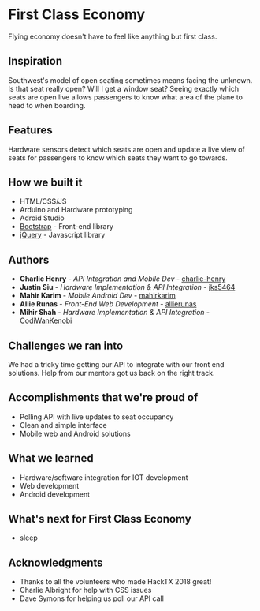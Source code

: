 # First Class Economy

Flying economy doesn't have to feel like anything but first class.

## Inspiration
Southwest's model of open seating sometimes means facing the unknown. Is that seat really open? Will I get a window seat? Seeing exactly which seats are open live allows passengers to know what area of the plane to head to when boarding. 

## Features
Hardware sensors detect which seats are open and update a live view of seats for passengers to know which seats they want to go towards. 

## How we built it
* HTML/CSS/JS 
* Arduino and Hardware prototyping
* Adroid Studio
* [Bootstrap](https://getbootstrap.com/) - Front-end library
* [jQuery](https://jquery.com/) - Javascript library

## Authors
* **Charlie Henry** - *API Integration and Mobile Dev* - [charlie-henry](https://github.com/charlie-henry)
* **Justin Siu** - *Hardware Implementation & API Integration* - [jks5464](https://github.com/jks5464)
* **Mahir Karim** - *Mobile Android Dev* - [mahirkarim](https://github.com/mahirkarim)
* **Allie Runas** - *Front-End Web Development* - [allierunas](https://github.com/allierunas)
* **Mihir Shah** - *Hardware Implementation & API Integration* - [CodiWanKenobi](https://github.com/codiwankenobi)

## Challenges we ran into
We had a tricky time getting our API to integrate with our front end solutions. Help from our mentors got us back on the right track.

## Accomplishments that we're proud of
* Polling API with live updates to seat occupancy
* Clean and simple interface
* Mobile web and Android solutions

## What we learned
* Hardware/software integration for IOT development
* Web development
* Android development

## What's next for First Class Economy
* sleep

## Acknowledgments
* Thanks to all the volunteers who made HackTX 2018 great!
* Charlie Albright for help with CSS issues
* Dave Symons for helping us poll our API call

